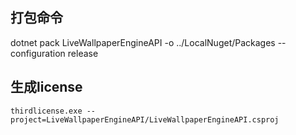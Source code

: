## 打包命令
dotnet pack LiveWallpaperEngineAPI -o ../LocalNuget/Packages --configuration release

## 生成license
```
thirdlicense.exe --project=LiveWallpaperEngineAPI/LiveWallpaperEngineAPI.csproj
```